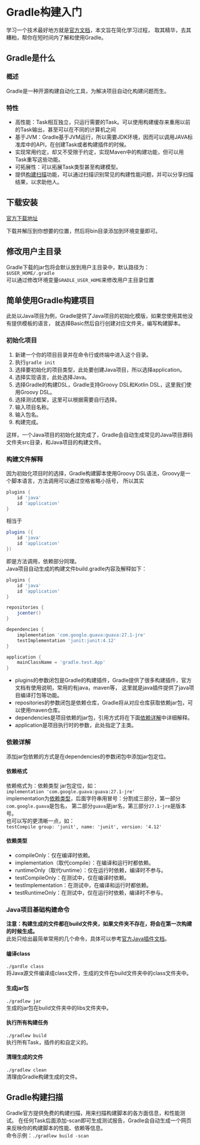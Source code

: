 # Gradle构建入门
学习一个技术最好地方就是[官方文档](https://docs.gradle.org)，本文旨在简化学习过程，
取其精华，去其糟粕，帮你在短时间内了解和使用Gradle。
## Gradle是什么
### 概述
Gradle是一种开源构建自动化工具，为解决项目自动化构建问题而生。
### 特性
- 高性能：Task相互独立，只运行需要的Task。可以使用构建缓存来重用以前的Task输出，甚至可以在不同的计算机之间
- 基于JVM：Gradle基于JVM运行，所以需要JDK环境，因而可以调用JAVA标准库中的API，在创建Task或者构建插件的时候。
- 实现常用约定，却又不受限于约定，实现Maven中的构建功能，但可以用Task重写这些功能。
- 可拓展性：可以拓展Task类型甚至构建模型。
- 提供[构建扫描](#gradle构建扫描)功能，可以通过扫描识别常见的构建性能问题，并可以分享扫描结果，以求助他人。
## 下载安装
[官方下载地址](https://gradle.org/releases/)

下载并解压到你想要的位置，然后将bin目录添加到环境变量即可。
## 修改用户主目录
Gradle下载的jar包将会默认放到用户主目录中，默认路径为：`$USER_HOME/.gradle`    
可以通过修改环境变量`GRADLE_USER_HOME`来修改用户主目录位置
## 简单使用Gradle构建项目
此处以Java项目为例，Gradle提供了Java项目的初始化模版，如果您使用其他没有提供模板的语言，
就选择Basic然后自行创建对应文件夹，编写构建脚本。
### 初始化项目
1. 新建一个你的项目目录并在命令行或终端中进入这个目录。
2. 执行`gradle init`
3. 选择要初始化的项目类型，此处要创建Java项目，所以选择application。
4. 选择实现语言，此处选择Java。
5. 选择Gradle的构建DSL，Gradle支持Groovy DSL和Kotlin DSL，这里我们使用Groovy DSL。
6. 选择测试框架，这里可以根据需要自行选择。
7. 输入项目名称。
8. 输入包名。
9. 构建完成。

这样，一个Java项目的初始化就完成了，Gradle会自动生成常见的Java项目源码文件夹src目录，和Java项目的构建文件。
### 构建文件解释
因为初始化项目时的选择，Gradle构建脚本使用Groovy DSL语法，Groovy是一个脚本语言，方法调用可以通过空格省略小括号，
所以其实
```gradle
plugins {
    id 'java'
    id 'application'
}
```
相当于
```gradle
plugins ({
    id 'java'
    id 'application'
})
```
即是方法调用，依赖部分同理。  
Java项目自动生成的构建文件build.gradle内容及解释如下：
```gradle
plugins {
    id 'java'
    id 'application'
}

repositories {
    jcenter()
}

dependencies {
    implementation 'com.google.guava:guava:27.1-jre'
    testImplementation 'junit:junit:4.12'
}

application {
    mainClassName = 'gradle.test.App'
}
```
- plugins的参数闭包是Gradle的构建插件，Gradle提供了很多构建插件，官方文档有使用说明，常用的有java，maven等，
这里就是java插件提供了java项目编译打包等功能。
- repositories的参数闭包是依赖仓库，Gradle将从对应仓库获取依赖jar包，可以使用maven仓库。
- dependencies是项目依赖的jar包，引用方式将在下面[依赖详解](#依赖详解)中详细解释。
- application是项目执行时的参数，此处指定了主类。
### 依赖详解
添加jar包依赖的方式是在dependencies的参数闭包中添加jar包定位。
#### 依赖格式
依赖格式为：依赖类型 jar包定位，如：    
`implementation 'com.google.guava:guava:27.1-jre'`  
implementation为[依赖类型](#依赖类型)，后面字符串用冒号：分割成三部分，第一部分`com.google.guava`是包名，
第二部分`guava`是jar名，第三部分`27.1-jre`是版本号。    
也可以写的更清晰一点，如：   
`testCompile group: 'junit', name: 'junit', version: '4.12'`
#### 依赖类型
- compileOnly：仅在编译时依赖。
- implementation（取代compile）：在编译和运行时都依赖。
- runtimeOnly（取代runtime）：仅在运行时依赖，编译时不参与。
- testCompileOnly：在测试中，仅在编译时依赖。
- testImplementation：在测试中，在编译和运行时都依赖。
- testRuntimeOnly：在测试中，仅在运行时依赖，编译时不参与。
### Java项目基础构建命令
**注意：构建生成的文件都在build文件夹，如果文件夹不存在，将会在第一次构建的时候生成。**    
此处只给出最简单常用的几个命令，具体可以参考[官方Java插件文档](https://docs.gradle.org/current/userguide/java_plugin.html)。
#### 编译class
`./gardle class`    
将Java源文件编译成class文件，生成的文件在build文件夹中的class文件夹中。
#### 生成jar包
`./gradlew jar`  
生成的jar包在build文件夹中的libs文件夹中。
#### 执行所有构建任务
`./gradlew build`   
执行所有Task，插件的和自定义的。
#### 清理生成的文件
`./gradlew clean`   
清理由Gradle构建生成的文件。
## Gradle构建扫描
Gradle官方提供免费的构建扫描，用来扫描构建脚本的各方面信息，和性能测试。
在任何Task后面添加-scan即可生成测试报告，Gradle会自动生成一个网页来反映你的构建脚本的性能、依赖等信息。     
命令示例：`./gradlew build -scan`
